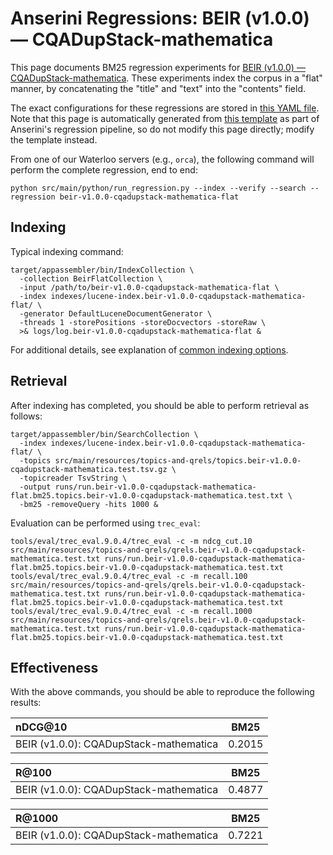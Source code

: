 # Anserini Regressions: BEIR (v1.0.0) &mdash; CQADupStack-mathematica

This page documents BM25 regression experiments for [BEIR (v1.0.0) &mdash; CQADupStack-mathematica](http://beir.ai/).
These experiments index the corpus in a "flat" manner, by concatenating the "title" and "text" into the "contents" field.

The exact configurations for these regressions are stored in [this YAML file](../src/main/resources/regression/beir-v1.0.0-cqadupstack-mathematica-flat.yaml).
Note that this page is automatically generated from [this template](../src/main/resources/docgen/templates/beir-v1.0.0-cqadupstack-mathematica-flat.template) as part of Anserini's regression pipeline, so do not modify this page directly; modify the template instead.

From one of our Waterloo servers (e.g., `orca`), the following command will perform the complete regression, end to end:

```
python src/main/python/run_regression.py --index --verify --search --regression beir-v1.0.0-cqadupstack-mathematica-flat
```

## Indexing

Typical indexing command:

```
target/appassembler/bin/IndexCollection \
  -collection BeirFlatCollection \
  -input /path/to/beir-v1.0.0-cqadupstack-mathematica-flat \
  -index indexes/lucene-index.beir-v1.0.0-cqadupstack-mathematica-flat/ \
  -generator DefaultLuceneDocumentGenerator \
  -threads 1 -storePositions -storeDocvectors -storeRaw \
  >& logs/log.beir-v1.0.0-cqadupstack-mathematica-flat &
```

For additional details, see explanation of [common indexing options](common-indexing-options.md).

## Retrieval

After indexing has completed, you should be able to perform retrieval as follows:

```
target/appassembler/bin/SearchCollection \
  -index indexes/lucene-index.beir-v1.0.0-cqadupstack-mathematica-flat/ \
  -topics src/main/resources/topics-and-qrels/topics.beir-v1.0.0-cqadupstack-mathematica.test.tsv.gz \
  -topicreader TsvString \
  -output runs/run.beir-v1.0.0-cqadupstack-mathematica-flat.bm25.topics.beir-v1.0.0-cqadupstack-mathematica.test.txt \
  -bm25 -removeQuery -hits 1000 &
```

Evaluation can be performed using `trec_eval`:

```
tools/eval/trec_eval.9.0.4/trec_eval -c -m ndcg_cut.10 src/main/resources/topics-and-qrels/qrels.beir-v1.0.0-cqadupstack-mathematica.test.txt runs/run.beir-v1.0.0-cqadupstack-mathematica-flat.bm25.topics.beir-v1.0.0-cqadupstack-mathematica.test.txt
tools/eval/trec_eval.9.0.4/trec_eval -c -m recall.100 src/main/resources/topics-and-qrels/qrels.beir-v1.0.0-cqadupstack-mathematica.test.txt runs/run.beir-v1.0.0-cqadupstack-mathematica-flat.bm25.topics.beir-v1.0.0-cqadupstack-mathematica.test.txt
tools/eval/trec_eval.9.0.4/trec_eval -c -m recall.1000 src/main/resources/topics-and-qrels/qrels.beir-v1.0.0-cqadupstack-mathematica.test.txt runs/run.beir-v1.0.0-cqadupstack-mathematica-flat.bm25.topics.beir-v1.0.0-cqadupstack-mathematica.test.txt
```

## Effectiveness

With the above commands, you should be able to reproduce the following results:

| nDCG@10                                                                                                      | BM25      |
|:-------------------------------------------------------------------------------------------------------------|-----------|
| BEIR (v1.0.0): CQADupStack-mathematica                                                                       | 0.2015    |


| R@100                                                                                                        | BM25      |
|:-------------------------------------------------------------------------------------------------------------|-----------|
| BEIR (v1.0.0): CQADupStack-mathematica                                                                       | 0.4877    |


| R@1000                                                                                                       | BM25      |
|:-------------------------------------------------------------------------------------------------------------|-----------|
| BEIR (v1.0.0): CQADupStack-mathematica                                                                       | 0.7221    |
